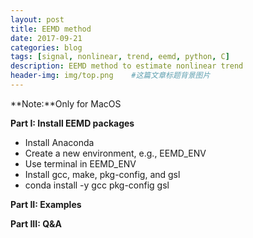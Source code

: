 ```yaml
---
layout: post
title: EEMD method
date: 2017-09-21
categories: blog
tags: [signal, nonlinear, trend, eemd, python, C]
description: EEMD method to estimate nonlinear trend
header-img: img/top.png    #这篇文章标题背景图片
---
```


**Note:**Only for MacOS

**Part I: Install EEMD packages**

* Install Anaconda
*    Create a new environment, e.g., EEMD_ENV
*    Use terminal in EEMD_ENV
* Install gcc, make, pkg-config, and gsl
*    conda install -y gcc pkg-config gsl

**Part II: Examples**

**Part III: Q&A**